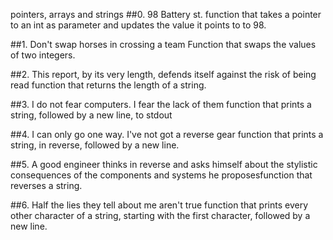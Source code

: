 pointers, arrays and strings
##0. 98 Battery st.
function that takes a pointer to an int as parameter and updates the value it points to to 98.

##1. Don't swap horses in crossing a team
Function that swaps the values of two integers.

##2. This report, by its very length, defends itself against the risk of being read
function that returns the length of a string.

##3. I do not fear computers. I fear the lack of them
function that prints a string, followed by a new line, to stdout

##4. I can only go one way. I've not got a reverse gear
function that prints a string, in reverse, followed by a new line.

##5. A good engineer thinks in reverse and asks himself about the stylistic consequences of the components and systems he proposesfunction that reverses a string.

##6. Half the lies they tell about me aren't true
function that prints every other character of a string, starting with the first character, followed by a new line.
